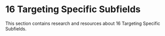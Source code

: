 # 16 Targeting Specific Subfields

This section contains research and resources about 16 Targeting Specific Subfields.